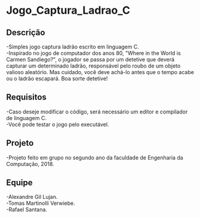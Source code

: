 # Jogo_Captura_Ladrao_C
## Descrição
-Simples jogo captura ladrão escrito em linguagem C.<br />
-Inspirado no jogo de computador dos anos 80, "Where in the World is Carmen Sandiego?", o jogador se passa por um detetive que deverá capturar um determinado ladrão, responsável pelo roubo de um objeto valioso aleatório. Mas cuidado, você deve achá-lo antes que o tempo acabe ou o ladrão escapará. Boa sorte detetive!<br />

## Requisitos
-Caso deseje modificar o código, será necessário um editor e compilador de linguagem C.<br />
-Você pode testar o jogo pelo executável.<br />

## Projeto
-Projeto feito em grupo no segundo ano da faculdade de Engenharia da Computação, 2018.<br />

## Equipe
-Alexandre Gil Lujan.<br />
-Tomas Martinolli Verwiebe.<br />
-Rafael Santana.<br />

